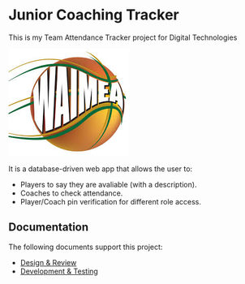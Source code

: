# Junior Coaching Tracker

This is my Team Attendance Tracker project for Digital Technologies

![Logo](images/logo.jpg)

It is a database-driven web app that allows the user to:

- Players to say they are avaliable (with a description).
- Coaches to check attendance.
- Player/Coach pin verification for different role access.

## Documentation

The following documents support this project:

- [Design & Review](Design.md)
- [Development & Testing](Development.md)
